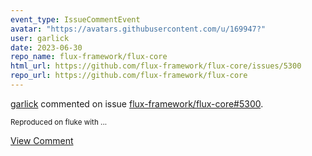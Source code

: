 ```yaml
---
event_type: IssueCommentEvent
avatar: "https://avatars.githubusercontent.com/u/169947?"
user: garlick
date: 2023-06-30
repo_name: flux-framework/flux-core
html_url: https://github.com/flux-framework/flux-core/issues/5300
repo_url: https://github.com/flux-framework/flux-core
---
```


<a href='https://github.com/garlick' target='_blank'>garlick</a> commented on issue <a href='https://github.com/flux-framework/flux-core/issues/5300' target='_blank'>flux-framework/flux-core#5300</a>.

<small>Reproduced on fluke with ...</small>

<a href='https://github.com/flux-framework/flux-core/issues/5300' target='_blank'>View Comment</a>